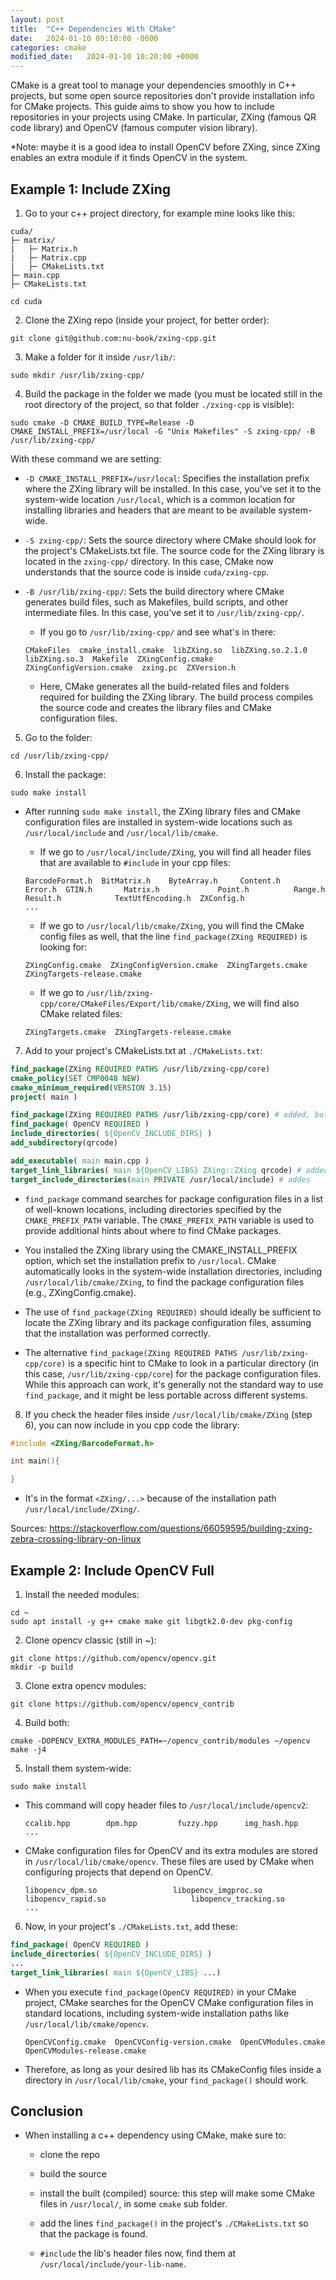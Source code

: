 ```yaml
---
layout: post
title:  "C++ Dependencies With CMake"
date:   2024-01-10 09:10:00 -0600
categories: cmake
modified_date:   2024-01-10 10:20:00 +0000
---
```


CMake is a great tool to manage your dependencies smoothly in C++ projects, but some open source repositories don't provide installation info for CMake projects. This guide aims to show you how to include repositories in your projects using CMake. In particular, ZXing (famous QR code library) and OpenCV (famous computer vision library).

*Note: maybe it is a good idea to install OpenCV before ZXing, since ZXing enables an extra module if it finds OpenCV in the system.

## Example 1: Include ZXing

1. Go to your c++ project directory, for example mine looks like this:

```
cuda/
├─ matrix/
|   ├─ Matrix.h
|   ├─ Matrix.cpp
|   ├─ CMakeLists.txt
├─ main.cpp
├─ CMakeLists.txt
```

```
cd cuda
```

2. Clone the ZXing repo (inside your project, for better order):

```
git clone git@github.com:nu-book/zxing-cpp.git
```

3. Make a folder for it inside `/usr/lib/`:

```
sudo mkdir /usr/lib/zxing-cpp/
```

4. Build the package in the folder we made (you must be located still in the root directory of the project, so that folder `./zxing-cpp` is visible):

```
sudo cmake -D CMAKE_BUILD_TYPE=Release -D CMAKE_INSTALL_PREFIX=/usr/local -G "Unix Makefiles" -S zxing-cpp/ -B /usr/lib/zxing-cpp/
```

With these command we are setting:

- `-D CMAKE_INSTALL_PREFIX=/usr/local`: Specifies the installation prefix where the ZXing library will be installed. In this case, you've set it to the system-wide location `/usr/local`, which is a common location for installing libraries and headers that are meant to be available system-wide.

- `-S zxing-cpp/`: Sets the source directory where CMake should look for the project's CMakeLists.txt file. The source code for the ZXing library is located in the `zxing-cpp/` directory. In this case, CMake now understands that the source code is inside `cuda/zxing-cpp`.

- `-B /usr/lib/zxing-cpp/`: Sets the build directory where CMake generates build files, such as Makefiles, build scripts, and other intermediate files. In this case, you've set it to `/usr/lib/zxing-cpp/`.

    - If you go to `/usr/lib/zxing-cpp/` and see what's in there: 

    ```
    CMakeFiles  cmake_install.cmake  libZXing.so  libZXing.so.2.1.0  libZXing.so.3  Makefile  ZXingConfig.cmake  ZXingConfigVersion.cmake  zxing.pc  ZXVersion.h
    ```

    - Here, CMake generates all the build-related files and folders required for building the ZXing library. The build process compiles the source code and creates the library files and CMake configuration files.

5. Go to the folder:

```
cd /usr/lib/zxing-cpp/
```

6. Install the package:

```
sudo make install
```

- After running `sudo make install`, the ZXing library files and CMake configuration files are installed in system-wide locations such as `/usr/local/include` and `/usr/local/lib/cmake`.

    - If we go to `/usr/local/include/ZXing`, you will find all header files that are available to `#include` in your cpp files:

    ```
    BarcodeFormat.h  BitMatrix.h    ByteArray.h     Content.h      Error.h  GTIN.h       Matrix.h             Point.h          Range.h        Result.h            TextUtfEncoding.h  ZXConfig.h
    ...
    ```

    - If we go to `/usr/local/lib/cmake/ZXing`, you will find the CMake config files as well, that the line `find_package(ZXing REQUIRED)` is looking for:

    ```
    ZXingConfig.cmake  ZXingConfigVersion.cmake  ZXingTargets.cmake  ZXingTargets-release.cmake
    ```

    - If we go to `/usr/lib/zxing-cpp/core/CMakeFiles/Export/lib/cmake/ZXing`, we will find also CMake related files:

    ```
    ZXingTargets.cmake  ZXingTargets-release.cmake
    ```

7. Add to your project's CMakeLists.txt at `./CMakeLists.txt`:

```cmake
find_package(ZXing REQUIRED PATHS /usr/lib/zxing-cpp/core)
cmake_policy(SET CMP0048 NEW)
cmake_minimum_required(VERSION 3.15)
project( main )

find_package(ZXing REQUIRED PATHS /usr/lib/zxing-cpp/core) # added, but it can be just find_package(ZXing REQUIRED) also
find_package( OpenCV REQUIRED )
include_directories( ${OpenCV_INCLUDE_DIRS} )
add_subdirectory(qrcode)

add_executable( main main.cpp )
target_link_libraries( main ${OpenCV_LIBS} ZXing::ZXing qrcode) # added
target_include_directories(main PRIVATE /usr/local/include) # addes
```

- `find_package` command searches for package configuration files in a list of well-known locations, including directories specified by the `CMAKE_PREFIX_PATH` variable. The `CMAKE_PREFIX_PATH` variable is used to provide additional hints about where to find CMake packages.

- You installed the ZXing library using the CMAKE_INSTALL_PREFIX option, which set the installation prefix to `/usr/local`. CMake automatically looks in the system-wide installation directories, including `/usr/local/lib/cmake/ZXing`, to find the package configuration files (e.g., ZXingConfig.cmake).

- The use of `find_package(ZXing REQUIRED)` should ideally be sufficient to locate the ZXing library and its package configuration files, assuming that the installation was performed correctly.

- The alternative `find_package(ZXing REQUIRED PATHS /usr/lib/zxing-cpp/core)` is a specific hint to CMake to look in a particular directory (in this case, `/usr/lib/zxing-cpp/core`) for the package configuration files. While this approach can work, it's generally not the standard way to use `find_package`, and it might be less portable across different systems.

8. If you check the header files inside `/usr/local/lib/cmake/ZXing` (step 6), you can now include in you cpp code the library:

```cpp
#include <ZXing/BarcodeFormat.h>

int main(){

}
```

- It's in the format `<ZXing/...>` because of the installation path `/usr/local/include/ZXing/`.

Sources: https://stackoverflow.com/questions/66059595/building-zxing-zebra-crossing-library-on-linux

## Example 2: Include OpenCV Full

1. Install the needed modules:

```
cd ~
sudo apt install -y g++ cmake make git libgtk2.0-dev pkg-config
```

2. Clone opencv classic (still in ~):

```
git clone https://github.com/opencv/opencv.git
mkdir -p build
```

3. Clone extra opencv modules:

```
git clone https://github.com/opencv/opencv_contrib
```

4. Build both:

```
cmake -DOPENCV_EXTRA_MODULES_PATH=~/opencv_contrib/modules ~/opencv
make -j4
```

5. Install them system-wide:

```
sudo make install
```

- This command will copy header files to `/usr/local/include/opencv2`:

    ```
    ccalib.hpp        dpm.hpp         fuzzy.hpp      img_hash.hpp
    ...
    ```

- CMake configuration files for OpenCV and its extra modules are stored in `/usr/local/lib/cmake/opencv`. These files are used by CMake when configuring projects that depend on OpenCV.

    ```
    libopencv_dpm.so                 libopencv_imgproc.so                    libopencv_rapid.so                   libopencv_tracking.so
    ...
    ```

6. Now, in your project's `./CMakeLists.txt`, add these:

```cmake
find_package( OpenCV REQUIRED )
include_directories( ${OpenCV_INCLUDE_DIRS} )
...
target_link_libraries( main ${OpenCV_LIBS} ...)
```

- When you execute `find_package(OpenCV REQUIRED)` in your CMake project, CMake searches for the OpenCV CMake configuration files in standard locations, including system-wide installation paths like` /usr/local/lib/cmake/opencv`.

    ```
    OpenCVConfig.cmake  OpenCVConfig-version.cmake  OpenCVModules.cmake  OpenCVModules-release.cmake
    ```

- Therefore, as long as your desired lib has its CMakeConfig files inside a directory in `/usr/local/lib/cmake`, your `find_package()` should work.

## Conclusion

- When installing a c++ dependency using CMake, make sure to:

    - clone the repo

    - build the source

    - install the built (compiled) source: this step will make some CMake files in `/usr/local/`, in some `cmake` sub folder.

    - add the lines `find_package()` in the project's `./CMakeLists.txt` so that the package is found.

    - `#include` the lib's header files now, find them at `/usr/local/include/your-lib-name`.
